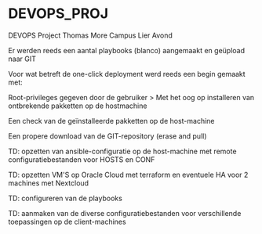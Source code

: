 # DEVOPS_PROJ
DEVOPS Project Thomas More Campus Lier Avond

Er werden reeds een aantal playbooks (blanco) aangemaakt en geüpload naar GIT

Voor wat betreft de one-click deployment werd reeds een begin gemaakt met:

Root-privileges gegeven door de gebruiker
    > Met het oog op installeren van ontbrekende pakketten op de hostmachine

Een check van de geïnstalleerde pakketten op de host-machine

Een propere download van de GIT-repository (erase and pull)

TD: opzetten van ansible-configuratie op de host-machine met remote configuratiebestanden voor HOSTS en CONF

TD: opzetten VM'S op Oracle Cloud met terraform en eventuele HA voor 2 machines met Nextcloud

TD: configureren van de playbooks

TD: aanmaken van de diverse configuratiebestanden voor verschillende toepassingen op de client-machines


